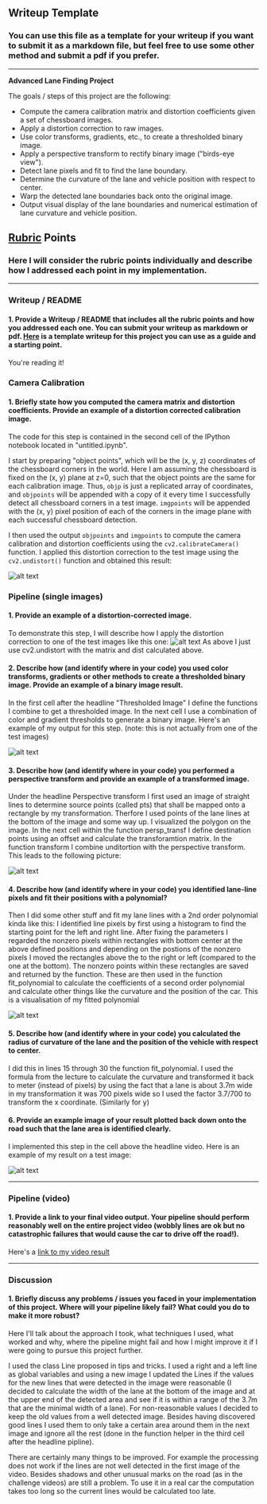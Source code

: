 ## Writeup Template

### You can use this file as a template for your writeup if you want to submit it as a markdown file, but feel free to use some other method and submit a pdf if you prefer.

---

**Advanced Lane Finding Project**

The goals / steps of this project are the following:

* Compute the camera calibration matrix and distortion coefficients given a set of chessboard images.
* Apply a distortion correction to raw images.
* Use color transforms, gradients, etc., to create a thresholded binary image.
* Apply a perspective transform to rectify binary image ("birds-eye view").
* Detect lane pixels and fit to find the lane boundary.
* Determine the curvature of the lane and vehicle position with respect to center.
* Warp the detected lane boundaries back onto the original image.
* Output visual display of the lane boundaries and numerical estimation of lane curvature and vehicle position.

[//]: # (Image References)

[image1]: ./output_images/calibration5.jpg "Undistorted"
[image2]: ./output_images/test2.jpg "Road Transformed"
[image3]: ./output_images/test3_binary.jpg "Binary Example"
[image4]: ./output_images/straight_lines_transf.jpg "Warp Example"
[image5]: ./output_images/test2.jpg "Fit Visual"

[image6]: ./output_images/test2.jpg "Output"
[video1]: ./output_images/project_video.mp4 "Video"

## [Rubric](https://review.udacity.com/#!/rubrics/571/view) Points

### Here I will consider the rubric points individually and describe how I addressed each point in my implementation.  

---

### Writeup / README

#### 1. Provide a Writeup / README that includes all the rubric points and how you addressed each one.  You can submit your writeup as markdown or pdf.  [Here](https://github.com/udacity/CarND-Advanced-Lane-Lines/blob/master/writeup_template.md) is a template writeup for this project you can use as a guide and a starting point.  

You're reading it!





### Camera Calibration

#### 1. Briefly state how you computed the camera matrix and distortion coefficients. Provide an example of a distortion corrected calibration image.

The code for this step is contained in the second cell of the IPython notebook located in "untitled.ipynb".  

I start by preparing "object points", which will be the (x, y, z) coordinates of the chessboard corners in the world. Here I am assuming the chessboard is fixed on the (x, y) plane at z=0, such that the object points are the same for each calibration image.  Thus, `objp` is just a replicated array of coordinates, and `objpoints` will be appended with a copy of it every time I successfully detect all chessboard corners in a test image.  `imgpoints` will be appended with the (x, y) pixel position of each of the corners in the image plane with each successful chessboard detection.  

I then used the output `objpoints` and `imgpoints` to compute the camera calibration and distortion coefficients using the `cv2.calibrateCamera()` function.  I applied this distortion correction to the test image using the `cv2.undistort()` function and obtained this result: 

![alt text][image1]

### Pipeline (single images)

#### 1. Provide an example of a distortion-corrected image.

To demonstrate this step, I will describe how I apply the distortion correction to one of the test images like this one:
![alt text][image2]
As above I just use cv2.undistort with the matrix and dist calculated above.


#### 2. Describe how (and identify where in your code) you used color transforms, gradients or other methods to create a thresholded binary image.  Provide an example of a binary image result.

In the first cell after the headline "Thresholded Image" I define the functions I combine to get a thresholded image.
In the next cell I use a combination of color and gradient thresholds to generate a binary image.  Here's an example of my output for this step.  (note: this is not actually from one of the test images)

![alt text][image3]

#### 3. Describe how (and identify where in your code) you performed a perspective transform and provide an example of a transformed image.

Under the headline Perspective transform I first used an image of straight lines to determine  source points (called pts) that shall be mapped onto a rectangle by my transformation. Therfore I used points of the lane lines at the bottom  of the image and some way up. I visualized the polygon on the image.
In the next cell within the function persp_transf I define destination points using an offset and calculate the transforamtion matrix.
In the function transform I combine unditortion with the perspective transform. This leads to the following picture:


![alt text][image4]

#### 4. Describe how (and identify where in your code) you identified lane-line pixels and fit their positions with a polynomial?

Then I did some other stuff and fit my lane lines with a 2nd order polynomial kinda like this:
I identified line pixels by first using a histogram to find the starting point for the left and right line. After fixing the parameters I regarded the nonzero pixels within rectangles with bottom center at the above defined positions and depending on the postions of the nonzero pixels I moved the rectangles above the to the right or left (compared to the one at the bottom). The nonzero points within these rectangles are saved and returned by the function.
These are then used in the function fit_polynomial to calculate the coefficients of a second order polynomial and calculate other things like the curvature and the position of the car.
This is a visualisation of my fitted polynomial

![alt text][image5]

#### 5. Describe how (and identify where in your code) you calculated the radius of curvature of the lane and the position of the vehicle with respect to center.

I did this in lines 15 through 30 the function fit_polynomial. I used the formula from the lecture to calculate the curvature and transformed it back to meter (instead of pixels) by using the fact that a lane is about 3.7m wide in my transformation it was 700 pixels wide so I used the factor 3.7/700 to transform the x coordinate. (Similarly for y)

#### 6. Provide an example image of your result plotted back down onto the road such that the lane area is identified clearly.

I implemented this step in the cell above the headline video.  Here is an example of my result on a test image:

![alt text][image6]

---

### Pipeline (video)

#### 1. Provide a link to your final video output.  Your pipeline should perform reasonably well on the entire project video (wobbly lines are ok but no catastrophic failures that would cause the car to drive off the road!).

Here's a [link to my video result](./project_video.mp4)

---

### Discussion

#### 1. Briefly discuss any problems / issues you faced in your implementation of this project.  Where will your pipeline likely fail?  What could you do to make it more robust?

Here I'll talk about the approach I took, what techniques I used, what worked and why, where the pipeline might fail and how I might improve it if I were going to pursue this project further.  

I used the class Line proposed in tips and tricks. I used a right and a left line as global variables and using a new image I updated the Lines if the values for the new lines that were detected in the image were reasonable (I decided to calculate the width of the lane at the bottom of the image and at the upper end of the detected area and see if it is within a range of the 3.7m that are the minimal width of a lane). For non-reasonable values I decided to keep the old values from a well detected image. Besides having discovered good lines I used them to only take a certain area around them in the next image and ignore all the rest (done in the function helper in the third cell after the headline pipline).

There are certainly many things to be improved. For example the processing does not work if the lines are not well detected in the first image of the video. Besides shadows and other unusual marks on the road (as in the challenge videos) are still a problem. To use it in a real car the computation takes too long so the current lines would be calculated too late.
